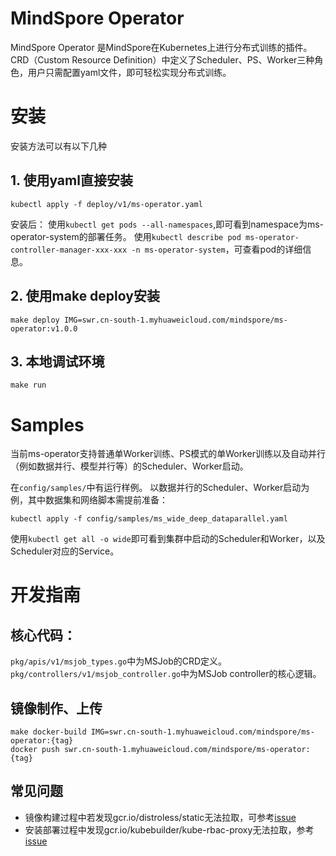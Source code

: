 # MindSpore Operator
MindSpore Operator 是MindSpore在Kubernetes上进行分布式训练的插件。CRD（Custom Resource Definition）中定义了Scheduler、PS、Worker三种角色，用户只需配置yaml文件，即可轻松实现分布式训练。

# 安装
安装方法可以有以下几种
## 1. 使用yaml直接安装
```
kubectl apply -f deploy/v1/ms-operator.yaml
```
安装后：
使用`kubectl get pods --all-namespaces`,即可看到namespace为ms-operator-system的部署任务。
使用`kubectl describe pod ms-operator-controller-manager-xxx-xxx -n ms-operator-system`，可查看pod的详细信息。
## 2. 使用make deploy安装
```
make deploy IMG=swr.cn-south-1.myhuaweicloud.com/mindspore/ms-operator:v1.0.0
```

## 3. 本地调试环境
```
make run
```

# Samples
当前ms-operator支持普通单Worker训练、PS模式的单Worker训练以及自动并行（例如数据并行、模型并行等）的Scheduler、Worker启动。

在`config/samples/`中有运行样例。
以数据并行的Scheduler、Worker启动为例，其中数据集和网络脚本需提前准备：
```
kubectl apply -f config/samples/ms_wide_deep_dataparallel.yaml
```
使用`kubectl get all -o wide`即可看到集群中启动的Scheduler和Worker，以及Scheduler对应的Service。
# 开发指南
## 核心代码：
`pkg/apis/v1/msjob_types.go`中为MSJob的CRD定义。
`pkg/controllers/v1/msjob_controller.go`中为MSJob controller的核心逻辑。
## 镜像制作、上传
```
make docker-build IMG=swr.cn-south-1.myhuaweicloud.com/mindspore/ms-operator:{tag}
docker push swr.cn-south-1.myhuaweicloud.com/mindspore/ms-operator:{tag}
```
## 常见问题
- 镜像构建过程中若发现gcr.io/distroless/static无法拉取，可参考[issue](https://github.com/anjia0532/gcr.io_mirror/issues/169)
- 安装部署过程中发现gcr.io/kubebuilder/kube-rbac-proxy无法拉取，参考[issue](https://github.com/anjia0532/gcr.io_mirror/issues/153)

